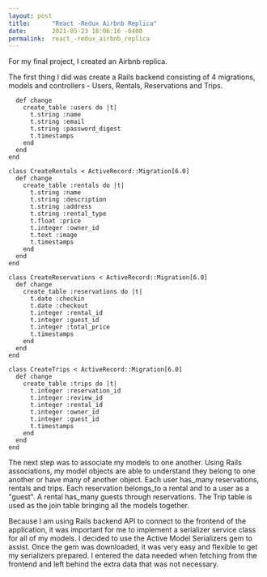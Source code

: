 ```yaml
---
layout: post
title:      "React -Redux Airbnb Replica"
date:       2021-05-23 18:06:16 -0400
permalink:  react_-redux_airbnb_replica
---
```


For my final project, I created an Airbnb replica. 

The first thing I did was create a Rails backend consisting of 4 migrations, models and controllers - Users, Rentals, Reservations and Trips. 

```class CreateUsers < ActiveRecord::Migration[6.0]
  def change
    create_table :users do |t|
      t.string :name
      t.string :email 
      t.string :password_digest
      t.timestamps
    end
  end
end

class CreateRentals < ActiveRecord::Migration[6.0]
  def change
    create_table :rentals do |t|
      t.string :name 
      t.string :description
      t.string :address
      t.string :rental_type 
      t.float :price
      t.integer :owner_id
      t.text :image
      t.timestamps
    end
  end
end

class CreateReservations < ActiveRecord::Migration[6.0]
  def change
    create_table :reservations do |t|
      t.date :checkin
      t.date :checkout
      t.integer :rental_id
      t.integer :guest_id 
      t.integer :total_price 
      t.timestamps
    end
  end
end

class CreateTrips < ActiveRecord::Migration[6.0]
  def change
    create_table :trips do |t|
      t.integer :reservation_id
      t.integer :review_id 
      t.integer :rental_id 
      t.integer :owner_id
      t.integer :guest_id
      t.timestamps
    end
  end
end

```

The next step was to associate my models to one another. Using Rails associations, my model objects are able to understand they belong to one another or have many of another object. Each user has_many reservations, rentals and trips. Each reservation belongs_to a rental and to a user as a "guest". A rental has_many guests through reservations. The Trip table is used as the join table bringing all the models together. 


Because I am using Rails backend API to connect to the frontend of the application, it was important for me to implement a serializer service class for all of my models. I decided to use the Active Model Serializers gem to assist. Once the gem was downloaded, it was very easy and flexible to get my serializers prepared. I entered the data needed when fetching from the frontend and left behind the extra data that was not necessary.







































































